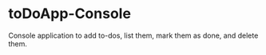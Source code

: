 # toDoApp-Console

Console application to add to-dos, list them, mark them as done, and delete them.

